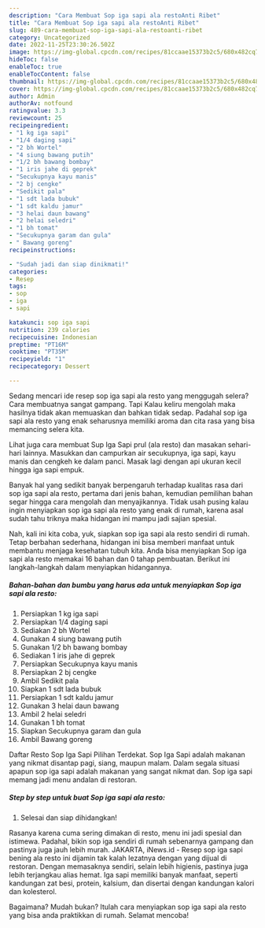 ```yaml
---
description: "Cara Membuat Sop iga sapi ala restoAnti Ribet"
title: "Cara Membuat Sop iga sapi ala restoAnti Ribet"
slug: 489-cara-membuat-sop-iga-sapi-ala-restoanti-ribet
category: Uncategorized
date: 2022-11-25T23:30:26.502Z
image: https://img-global.cpcdn.com/recipes/81ccaae15373b2c5/680x482cq70/sop-iga-sapi-ala-resto-foto-resep-utama.jpg
hideToc: false
enableToc: true
enableTocContent: false
thumbnail: https://img-global.cpcdn.com/recipes/81ccaae15373b2c5/680x482cq70/sop-iga-sapi-ala-resto-foto-resep-utama.jpg
cover: https://img-global.cpcdn.com/recipes/81ccaae15373b2c5/680x482cq70/sop-iga-sapi-ala-resto-foto-resep-utama.jpg
author: Admin
authorAv: notfound
ratingvalue: 3.3
reviewcount: 25
recipeingredient:
- "1 kg iga sapi"
- "1/4 daging sapi"
- "2 bh Wortel"
- "4 siung bawang putih"
- "1/2 bh bawang bombay"
- "1 iris jahe di geprek"
- "Secukupnya kayu manis"
- "2 bj cengke"
- "Sedikit pala"
- "1 sdt lada bubuk"
- "1 sdt kaldu jamur"
- "3 helai daun bawang"
- "2 helai seledri"
- "1 bh tomat"
- "Secukupnya garam dan gula"
- " Bawang goreng"
recipeinstructions:

- "Sudah jadi dan siap dinikmati!"
categories:
- Resep
tags:
- sop
- iga
- sapi

katakunci: sop iga sapi 
nutrition: 239 calories
recipecuisine: Indonesian
preptime: "PT16M"
cooktime: "PT35M"
recipeyield: "1"
recipecategory: Dessert

---
```



Sedang mencari ide resep sop iga sapi ala resto yang menggugah selera? Cara membuatnya sangat gampang. Tapi Kalau keliru mengolah maka hasilnya tidak akan memuaskan dan bahkan tidak sedap. Padahal sop iga sapi ala resto yang enak seharusnya memiliki aroma dan cita rasa yang bisa memancing selera kita.


Lihat juga cara membuat Sup Iga Sapi prul (ala resto) dan masakan sehari-hari lainnya. Masukkan dan campurkan air secukupnya, iga sapi, kayu manis dan cengkeh ke dalam panci. Masak lagi dengan api ukuran kecil hingga iga sapi empuk.

Banyak hal yang sedikit banyak berpengaruh terhadap kualitas rasa dari sop iga sapi ala resto, pertama dari jenis bahan, kemudian pemilihan bahan segar hingga cara mengolah dan menyajikannya. Tidak usah pusing kalau ingin menyiapkan sop iga sapi ala resto yang enak di rumah, karena asal sudah tahu triknya maka hidangan ini mampu jadi sajian spesial.


Nah, kali ini kita coba, yuk, siapkan sop iga sapi ala resto sendiri di rumah. Tetap berbahan sederhana, hidangan ini bisa memberi manfaat untuk membantu menjaga kesehatan tubuh kita. Anda bisa menyiapkan Sop iga sapi ala resto memakai 16 bahan dan 0 tahap pembuatan. Berikut ini langkah-langkah dalam menyiapkan hidangannya.

<!--inarticleads1-->

##### Bahan-bahan dan bumbu yang harus ada untuk menyiapkan Sop iga sapi ala resto:

1. Persiapkan 1 kg iga sapi
1. Persiapkan 1/4 daging sapi
1. Sediakan 2 bh Wortel
1. Gunakan 4 siung bawang putih
1. Gunakan 1/2 bh bawang bombay
1. Sediakan 1 iris jahe di geprek
1. Persiapkan Secukupnya kayu manis
1. Persiapkan 2 bj cengke
1. Ambil Sedikit pala
1. Siapkan 1 sdt lada bubuk
1. Persiapkan 1 sdt kaldu jamur
1. Gunakan 3 helai daun bawang
1. Ambil 2 helai seledri
1. Gunakan 1 bh tomat
1. Siapkan Secukupnya garam dan gula
1. Ambil  Bawang goreng


Daftar Resto Sop Iga Sapi Pilihan Terdekat. Sop Iga Sapi adalah makanan yang nikmat disantap pagi, siang, maupun malam. Dalam segala situasi apapun sop iga sapi adalah makanan yang sangat nikmat dan. Sop iga sapi memang jadi menu andalan di restoran. 

<!--inarticleads2-->

##### Step by step untuk buat Sop iga sapi ala resto:


1. Selesai dan siap dihidangkan!

Rasanya karena cuma sering dimakan di resto, menu ini jadi spesial dan istimewa. Padahal, bikin sop iga sendiri di rumah sebenarnya gampang dan pastinya juga jauh lebih murah. JAKARTA, iNews.id - Resep sop iga sapi bening ala resto ini dijamin tak kalah lezatnya dengan yang dijual di restoran. Dengan memasaknya sendiri, selain lebih higienis, pastinya juga lebih terjangkau alias hemat. Iga sapi memiliki banyak manfaat, seperti kandungan zat besi, protein, kalsium, dan disertai dengan kandungan kalori dan kolesterol. 

Bagaimana? Mudah bukan? Itulah cara menyiapkan sop iga sapi ala resto yang bisa anda praktikkan di rumah. Selamat mencoba!
